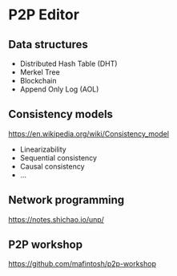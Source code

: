 # P2P Editor



## Data structures

- Distributed Hash Table (DHT)
- Merkel Tree
- Blockchain
- Append Only Log (AOL)

## Consistency models

https://en.wikipedia.org/wiki/Consistency_model

- Linearizability
- Sequential consistency
- Causal consistency
- ...

## Network programming

https://notes.shichao.io/unp/

## P2P workshop

https://github.com/mafintosh/p2p-workshop